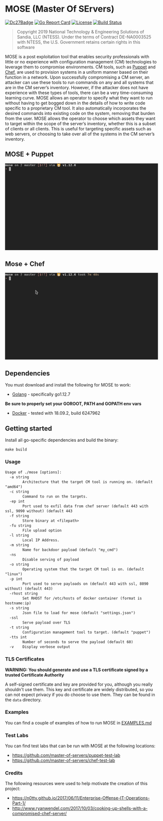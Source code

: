 # MOSE (Master Of SErvers)
[![Dc27Badge](https://img.shields.io/badge/DEF%20CON-27-green)](https://defcon.org/html/defcon-27/dc-27-speakers.html#Grace)
[![Go Report Card](https://goreportcard.com/badge/github.com/master-of-servers/MOSE)](https://goreportcard.com/badge/github.com/master-of-servers/MOSE)
[![License](http://img.shields.io/:license-mit-blue.svg)](https://github.com/master-of-servers/MOSE/blob/master/LICENSE)
[![Build Status](https://dev.azure.com/jaysonegrace/MOSE/_apis/build/status/master-of-servers.MOSE?branchName=master)](https://dev.azure.com/jaysonegrace/MOSE/_build/latest?definitionId=5&branchName=master)

> Copyright 2019 National Technology & Engineering Solutions of Sandia, LLC (NTESS).
Under the terms of Contract DE-NA0003525 with NTESS, 
the U.S. Government retains certain rights in this software

MOSE is a post exploitation tool that enables security professionals with little or no experience with configuration management (CM) technologies to leverage them to compromise environments. CM tools, such as [Puppet](https://puppet.com/) and [Chef](https://www.chef.io/), are used to provision systems in a uniform manner based on their function in a network. Upon successfully compromising a CM server, an attacker can use these tools to run commands on any and all systems that are in the CM server’s inventory. However, if the attacker does not have experience with these types of tools, there can be a very time-consuming learning curve. MOSE allows an operator to specify what they want to run without having to get bogged down in the details of how to write code specific to a proprietary CM tool. It also automatically incorporates the desired commands into existing code on the system, removing that burden from the user. MOSE allows the operator to choose which assets they want to target within the scope of the server’s inventory, whether this is a subset of clients or all clients. This is useful for targeting specific assets such as web servers, or choosing to take over all of the systems in the CM server’s inventory.

## MOSE + Puppet
![](docs/images/mose_and_puppet.gif)

## Mose + Chef
![](docs/images/mose_and_chef.gif)

## Dependencies
You must download and install the following for MOSE to work:

 - [Golang](https://golang.org/) - specifically go1.12.7
 
 **Be sure to properly set your GOROOT, PATH and GOPATH env vars**
 - [Docker](https://docs.docker.com/install/) - tested with 18.09.2, build 6247962

## Getting started
Install all go-specific dependencies and build the binary:
```
make build
```
### Usage
```
Usage of ./mose [options]:
  -a string
        Architecture that the target CM tool is running on. (default "amd64")
  -c string
        Command to run on the targets.
  -ep int
        Port used to exfil data from chef server (default 443 with ssl, 9090 without) (default 443
  -f string
        Store binary at <filepath>
  -fu string
        File upload option
  -l string
        Local IP Address.
  -m string
        Name for backdoor payload (default "my_cmd")
  -ns
        Disable serving of payload
  -o string
        Operating system that the target CM tool is on. (default "linux")
  -p int
        Port used to serve payloads on (default 443 with ssl, 8090 without) (default 443)
  -rhost string
        Set RHOST for /etc/hosts of docker container (format is hostname:ip)
  -s string
        Json file to load for mose (default "settings.json")
  -ssl
        Serve payload over TLS
  -t string
        Configuration management tool to target. (default "puppet")
  -tts int
        Number of seconds to serve the payload (default 60)
  -v    Display verbose output
  ```

### TLS Certificates

**WARNING: You should generate and use a TLS certificate signed by a trusted Certificate Authority**

A self-signed certificate and key are provided for you, although you really shouldn't use them. This key and certificate are widely distributed, so you can not expect privacy if you do choose to use them. They can be found in the  `data` directory.

### Examples
You can find a couple of examples of how to run MOSE in [EXAMPLES.md](EXAMPLES.md)

### Test Labs
You can find test labs that can be run with MOSE at the following locations:

 - https://github.com/master-of-servers/puppet-test-lab
 - https://github.com/master-of-servers/chef-test-lab

### Credits
The following resources were used to help motivate the creation of this project:

 - https://n0tty.github.io/2017/06/11/Enterprise-Offense-IT-Operations-Part-1/
 - http://www.ryanwendel.com/2017/10/03/cooking-up-shells-with-a-compromised-chef-server/
